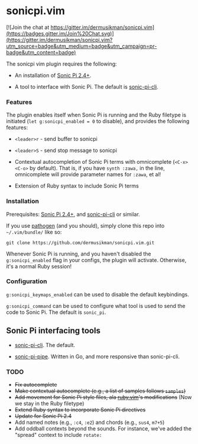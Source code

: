 # sonicpi.vim

[![Join the chat at https://gitter.im/dermusikman/sonicpi.vim](https://badges.gitter.im/Join%20Chat.svg)](https://gitter.im/dermusikman/sonicpi.vim?utm_source=badge&utm_medium=badge&utm_campaign=pr-badge&utm_content=badge)

The sonicpi vim plugin requires the following:

* An installation of [Sonic Pi 2.4+](http://www.sonic-pi.net/).

* A tool to interface with Sonic Pi. The default is [sonic-pi-cli](https://github.com/Widdershin/sonic-pi-cli/).


### Features

The plugin enables itself when Sonic Pi is running and the Ruby filetype is initiated (`let g:sonicpi_enabled = 0` to disable), and provides the following features:

* `<leader>r` - send buffer to sonicpi

* `<leader>S` - send stop message to sonicpi

* Contextual autocompletion of Sonic Pi terms with omnicomplete (`<C-x><C-o>` by default). That is, if you have `synth :zawa,` in the line, omnicomplete will provide parameter names for `:zawa`, et al!

* Extension of Ruby syntax to include Sonic Pi terms


### Installation

Prerequisites: [Sonic Pi 2.4+](http://www.sonic-pi.net/), and [sonic-pi-cli](https://github.com/Widdershin/sonic-pi-cli/) or similar.

If you use [pathogen](https://github.com/tpope/vim-pathogen) (and you should), simply clone this repo into `~/.vim/bundle/` like so:

`git clone https://github.com/dermusikman/sonicpi.vim.git`

Whenever Sonic Pi is running, and you haven't disabled the `g:sonicpi_enabled` flag in your configs, the plugin will activate. Otherwise, it's a normal Ruby session!


### Configuration

`g:sonicpi_keymaps_enabled` can be used to disable the default keybindings.

`g:sonicpi_command` can be used to configure what tool is used to send the
code to Sonic Pi. The default is `sonic_pi`.


## Sonic Pi interfacing tools

* [sonic-pi-cli](https://github.com/Widdershin/sonic-pi-cli/). The default.

* [sonic-pi-pipe](https://github.com/lpil/sonic-pi-tools). Written in Go, and more responsive than sonic-pi-cli.


### TODO

* ~~Fix autocomplete~~
* ~~Make contextual autocomplete (e.g., a list of samples follows `samples`)~~
* ~~Add movement for Sonic Pi style files, ala [ruby.vim](https://github.com/vim-ruby/vim-ruby/blob/master/doc/vim-ruby.txt)'s modifications~~ (Now we stay in the Ruby filetype)
* ~~Extend Ruby syntax to incorporate Sonic Pi directives~~
* ~~Update for Sonic Pi 2.4~~
* Add named notes (e.g., `:c4`, `:e2`) and chords (e.g., `sus4`, `m7+5`)
* Add oddball contexts beyond the sounds. For instance, we've added the "spread" context to include `rotate:`
